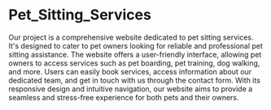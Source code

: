 # Pet_Sitting_Services
Our project is a comprehensive website dedicated to pet sitting services. It's designed to cater to pet owners looking for reliable and professional pet sitting assistance. The website offers a user-friendly interface, allowing pet owners to access services such as pet boarding, pet training, dog walking, and more. Users can easily book services, access information about our dedicated team, and get in touch with us through the contact form. With its responsive design and intuitive navigation, our website aims to provide a seamless and stress-free experience for both pets and their owners.
